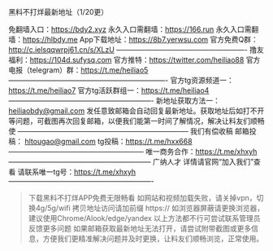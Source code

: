 黑料不打烊最新地址（1/20更）

免翻墙入口：https://bdy2.xyz
永久入口需翻墙：https://166.run
永久入口需翻墙：https://hlbdy.me
App下载地址：https://8b7.yerwsu.com
官方免费Q群：http://c.ielsqqwrpj61.cn/s/XLzU
——————————————————-
撸友福利：https://104d.sufysq.com
官方推特：https://twitter.com/heiliao88
官方电报（telegram）群：https://t.me/heiliao5
——————————————————————-
官方tg资源频道一：https://t.me/heiliao7
官方tg活跃群组一：https://t.me/heiliao4
————————————————————-
新地址获取方法一：
heiliaobdy@gmail.com
发任意致邮箱会自动回复最新地址。获取地址后如打不开等问题，可截图再次回复邮箱，以便我们能第一时间了解情况，解决让料友们顺畅使
————————————————————————
我们有偿收稿
邮箱投稿： hltougao@gmail.com
tg投稿：https://t.me/hxx668
———————————————————
唯一商务合作：https://t.me/xhxyh
————————————————————
广纳人才
详情请官网“加入我们”查看
请联系唯一tg号：https://t.me/xhxyh
————————————————————-
>下载黑料不打烊APP免费无限畅看
>如网站和视频加载失败，请关掉vpn，切换4g/5g/wifi
>拷贝地址访问请加前缀 https://
>如浏览器屏蔽请更换浏览器，建议使用Chrome/Alook/edge/yandex
>以上方法都不行可尝试联系管理员反馈更多问题
>如果邮箱获取最新地址无法打开，请尝试附带截图或更多信息，方便我们更精准解决问题并及时更换，让料友们顺畅浏览，正常使用。
